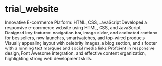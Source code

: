 # trial_website
Innovative E-commerce Platform: HTML, CSS, JavaScript
Developed a responsive e-commerce website using HTML, CSS, and JavaScript
Designed key features: navigation bar, image slider, and dedicated sections for bestsellers, new launches, smartwatches,
and top-wired products
Visually appealing layout with celebrity images, a blog section, and a footer with a running text marquee and social media
links
Profcient in responsive design, Font Awesome integration, and effective content organization, highlighting strong web
development skills.
